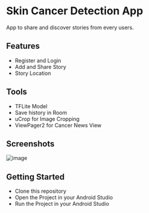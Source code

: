 # Skin Cancer Detection App
App to share and discover stories from every users.

## Features 
- Register and Login
- Add and Share Story
- Story Location

## Tools
- TFLite Model
- Save history in Room
- uCrop for Image Cropping
- ViewPager2 for Cancer News View

## Screenshots
![image](https://github.com/aloybm/Cancer-Detection-App/assets/100351038/0b76ffbb-5155-4e0c-99fe-475f515287eb)

## Getting Started 
- Clone this repository
- Open the Project in your Android Studio
- Run the Project in your Android Studio
